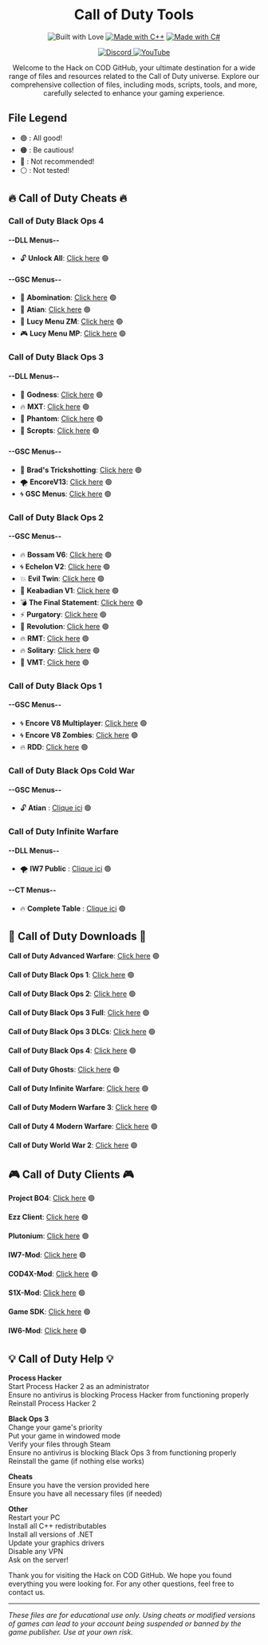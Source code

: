 <h1 align="center">Call of Duty Tools</h1>

<p align="center">
  <img src="https://forthebadge.com/images/badges/built-with-love.svg" alt="Built with Love">
  <a href="https://forthebadge.com"><img src="https://forthebadge.com/images/badges/made-with-c-plus-plus.svg" alt="Made with C++"></a>
  <a href="https://forthebadge.com"><img src="https://forthebadge.com/images/badges/made-with-c-sharp.svg" alt="Made with C#"></a>
</p>

<p align="center">
  <a href="https://discord.gg/cod-fr">
    <img src="https://img.shields.io/badge/Discord-5865F2?style=for-the-badge&logo=discord&logoColor=white" alt="Discord">
  </a>
  <a href="https://www.youtube.com/@OmegaSurCOD">
    <img src="https://img.shields.io/badge/YouTube-FF0000?style=for-the-badge&logo=youtube&logoColor=white" alt="YouTube">
  </a>
</p>

<p align="center">Welcome to the Hack on COD GitHub, your ultimate destination for a wide range of files and resources related to the Call of Duty universe. Explore our comprehensive collection of files, including mods, scripts, tools, and more, carefully selected to enhance your gaming experience.</p>

## File Legend
- 🟢 : All good!
- 🟠 : Be cautious!
- 🔴 : Not recommended!
- ⚪ : Not tested!

## 🔥 **Call of Duty Cheats** 🔥

### **Call of Duty Black Ops 4**

#### --DLL Menus--
- 🔓 **Unlock All**: [Click here](https://mega.nz/file/UasjBQJZ#3MT20fpnCZh3D73zBIh6yIX2yNT6Bh3SydtkG62DZMY) 🟢

#### --GSC Menus--
- 👹 **Abomination**: [Click here](https://github.com/SirCryptic/Abomination-Unofficial) 🟢
- 🌟 **Atian**: [Click here](https://github.com/ate47/t8-atian-menu) 🟢
- 👾 **Lucy Menu ZM**: [Click here](https://github.com/TheUnknownCod3r/BO4-Lucy-Menu) 🟢
- 🎮 **Lucy Menu MP**: [Click here](https://github.com/TheUnknownCod3r/BO4-Lucy-MP-Base) 🟢

### **Call of Duty Black Ops 3**

#### --DLL Menus--
- 💪 **Godness**: [Click here](https://pastebin.com/iUVPmvRx) 🟢
- 🔥 **MXT**: [Click here](https://www.mediafire.com/file/zq2w719xpfjpk05/MXT+1.1.2.zip/file) 🟢
- 👻 **Phantom**: [Click here](https://mega.nz/file/tWVkhRia#JehoVcYGJkFXhKOSiu0pSQTLBUaB3wIHuWPIwbzhP7I) 🟢
- 🎯 **Scropts**: [Click here](https://mega.nz/file/4bEVEJSb#h_a_u3OrV3IDmYaZc64KHNL7gFrmHZ-A0C8N035qwos) 🟢

#### --GSC Menus--
- 🎯 **Brad's Trickshotting**: [Click here](https://steamcommunity.com/sharedfiles/filedetails/?id=2079910029&searchtext=Mod+Menu) 🟢
- 🌪️ **EncoreV13**: [Click here](https://steamcommunity.com/sharedfiles/filedetails/?id=794367203&searchtext=Mod+Menu) 🟢
- 🌀 **GSC Menus**: [Click here](https://www.mediafire.com/file/cgy6n21tlyy7bfm/GSC+injector.zip/file) 🟢

### **Call of Duty Black Ops 2**

#### --GSC Menus--
- 🔥 **Bossam V6**: [Click here](https://mega.nz/file/IkUkhK6L#4mFGX4J-cplFaGVuP2awBkyIapdy2vrrYApDrywXJPg) 🟢
- 🌀 **Echelon V2**: [Click here](https://www.mediafire.com/file/54t2l2h70f91emb/echelon_v2_mod_menu-compiled.gsc/file) 🟢
- 💥 **Evil Twin**: [Click here](https://www.mediafire.com/folder/powrexwrzut47/Evil+Twin+(V1)) 🟢
- 🌈 **Keabadian V1**: [Click here](https://www.mediafire.com/file/tuk22bp83ozkevw/Keabadian_v2.0.zip/file) 🟢
- 💣 **The Final Statement**: [Click here](https://www.mediafire.com/file/077hcbargt7pcq0/The_Final_Statement_0.5.rar/file) 🟢
- ⚡ **Purgatory**: [Click here](https://www.mediafire.com/file/dkmclt7y8fwm9k7/the_purgatory_mod_menu-compiled.gsc/file) 🟢
- 👑 **Revolution**: [Click here](https://www.mediafire.com/file/tvi6d23i0d6qc4n/Revolution_by_FBModderFresh.gscr/file) 🟢
- 🔥 **RMT**: [Click here](https://www.mediafire.com/file/ow37neconkyelr1/rmt_zombies_menu_v2.6_mod_menu-compiled.gsc/file) 🟢
- 🔥 **Solitary**: [Click here](https://www.mediafire.com/file/idvp40jtwyme4wq/solitary_mod_menu-compiled.gsc/file) 🟢
- 🔫 **VMT**: [Click here](https://www.mediafire.com/file/46f0gswvus88jpu/vmt_mod_menu-compiled.gsc/file) 🟢

### **Call of Duty Black Ops 1**

#### --GSC Menus--
- 🌀 **Encore V8 Multiplayer**: [Click here](https://www.mediafire.com/file/ufaqzg46s3b6zji/EncoreV8+Multiplayer.rar/file) 🟢
- 🌀 **Encore V8 Zombies**: [Click here](https://www.mediafire.com/file/z2l7dtufsyg2ejv/EncoreV8+Zombies.rar/file) 🟢
- 🔥 **RDD**: [Click here](https://github.com/roachnacs/redemption-bo1-gsc) 🟢

### **Call of Duty Black Ops Cold War**

#### --GSC Menus--
- 🔓 **Atian** : [Clique ici](https://www.mediafire.com/file/ogib0fdcp1szynb/BlackOpsColdWar_atianmenu_pc.gscc/file) 🟢

### **Call of Duty Infinite Warfare**

#### --DLL Menus--
- 🌪️ **IW7 Public** : [Clique ici](https://mega.nz/file/oClHiKJB#5r7hCRlIglqqypikBHEq1cJ6YuEa3nGGjkRy_jYmu_o) 🟢

#### --CT Menus--
- 🔥 **Complete Table** : [Clique ici](https://www.mediafire.com/file/jae20rbqi0hh880/CodIW_hack.CT/file) 🟢


## 🚀 **Call of Duty Downloads** 🚀

**Call of Duty Advanced Warfare**: [Click here](https://mega.nz/file/0blT0ZQa#WUK0nwuWF5_tnt9NxjIFfesmDwkv2Gg_K-Qs_kXhmfU) 🟢

**Call of Duty Black Ops 1**: [Click here](https://mega.nz/file/UOF0ibKT#Z4SMTDrUJKjvnovsPEZ_W9rggrLRlJrwF7KCpiCw218) 🟢

**Call of Duty Black Ops 2**: [Click here](https://mega.nz/file/0GlxgBIR#RJoaHDXQIZDQ1F-crJvSkozAcYVhqeCzeVgGwSOoc_s) 🟢

**Call of Duty Black Ops 3 Full**: [Click here](https://mega.nz/file/dDl0xZIJ#Kcz4qQbukS5ua_SwFxug9Z5z3FfDEHCWGu2XJN_8frE) 🟢

**Call of Duty Black Ops 3 DLCs**: [Click here](https://drive.google.com/drive/folders/1Egn1SX3Bv8kkdsCJt4HuzdI-92V5c-z8?usp=drive_link) 🟢

**Call of Duty Black Ops 4**: [Click here](https://mega.nz/file/VbcnTYha#5jmDU9uuMQOpz-P2_RsdL7c7FtbXIhfXPiubCWLzheM) 🟢

**Call of Duty Ghosts**: [Click here](https://mega.nz/file/BacC0CyL#jin4L5h0ssD5J350V580SpdFg9_ZQQOzXhemQElAduA) 🟢

**Call of Duty Infinite Warfare**: [Click here](https://mega.nz/file/4PdiELjS#Cj9yGrkOPXDWnWRjeE1A66pl9u_UGIxOmWsQycjYvUo) 🟢

**Call of Duty Modern Warfare 3**: [Click here](https://steamunlocked.net/25-call-of-duty-modern-warfare-3-free-download-2/) 🟢

**Call of Duty 4 Modern Warfare**: [Click here](https://www.mediafire.com/file/498gner89hj16mc/COD4.zip/file) 🟢

**Call of Duty World War 2**: [Click here](https://steamunlocked.net/b67926-call-of-duty-ww2-free-download/) 🟢

## 🎮 **Call of Duty Clients** 🎮

**Project BO4**: [Click here](https://github.com/project-bo4/shield-development) 🟢

**Ezz Client**: [Click here](https://github.com/Ezz-lol/boiii-free) 🟢

**Plutonium**: [Click here](https://plutonium.pw) 🟢

**IW7-Mod**: [Click here](https://mega.nz/file/BLtRUTbJ#RxN7dcWEdlUtqRT1caQbtAvGdFWIiqHQF3kuM9ym-x0) 🟢

**COD4X-Mod**: [Click here](https://cod4x.ovh/t/releases/24) 🟢

**S1X-Mod**: [Click here](https://mega.nz/file/sflhEByC#uvY4sFzEEFx2MBSUDJTMZWl3Vifdr-H-v6BgqphjTBQ) 🟢

**Game SDK**: [Click here](https://mega.nz/file/UDFm1b7Y#rYrTejV-Im2e55WFkV9dQActOzRZ4v8hqSwhcWAaJL8) 🟢

**IW6-Mod**: [Click here](https://mega.nz/file/UDFm1b7Y#rYrTejV-Im2e55WFkV9dQActOzRZ4v8hqSwhcWAaJL8) 🟢

## 💡 **Call of Duty Help** 💡

**Process Hacker** <br>
Start Process Hacker 2 as an administrator <br>
Ensure no antivirus is blocking Process Hacker from functioning properly <br>
Reinstall Process Hacker 2

**Black Ops 3** <br>
Change your game's priority <br>
Put your game in windowed mode <br>
Verify your files through Steam <br>
Ensure no antivirus is blocking Black Ops 3 from functioning properly <br>
Reinstall the game (if nothing else works)

**Cheats** <br>
Ensure you have the version provided here <br>
Ensure you have all necessary files (if needed)

**Other** <br>
Restart your PC <br>
Install all C++ redistributables <br>
Install all versions of .NET <br>
Update your graphics drivers <br>
Disable any VPN <br>
Ask on the server!

Thank you for visiting the Hack on COD GitHub. We hope you found everything you were looking for. For any other questions, feel free to contact us.

---

*These files are for educational use only. Using cheats or modified versions of games can lead to your account being suspended or banned by the game publisher. Use at your own risk.*

</div>
